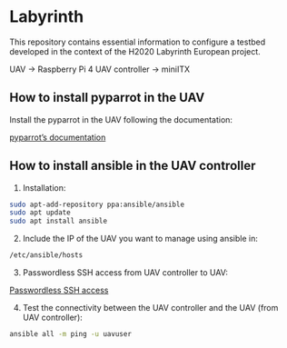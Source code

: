 # Labyrinth

This repository contains essential information to configure a testbed developed in the context of the H2020 Labyrinth European project.

UAV -> Raspberry Pi 4
UAV controller -> miniITX

## How to install pyparrot in the UAV

Install the pyparrot in the UAV following the documentation:

[pyparrot’s documentation](https://pyparrot.readthedocs.io/en/latest/)

## How to install ansible in the UAV controller

1. Installation:
``` bash
sudo apt-add-repository ppa:ansible/ansible
sudo apt update
sudo apt install ansible
```

2. Include the IP of the UAV you want to manage using ansible in:
```bash
/etc/ansible/hosts
```

3. Passwordless SSH access from UAV controller to UAV:

[Passwordless SSH access](https://www.raspberrypi.org/documentation/remote-access/ssh/passwordless.md)

4. Test the connectivity between the UAV controller and the UAV (from UAV controller):

```bash
ansible all -m ping -u uavuser
```
